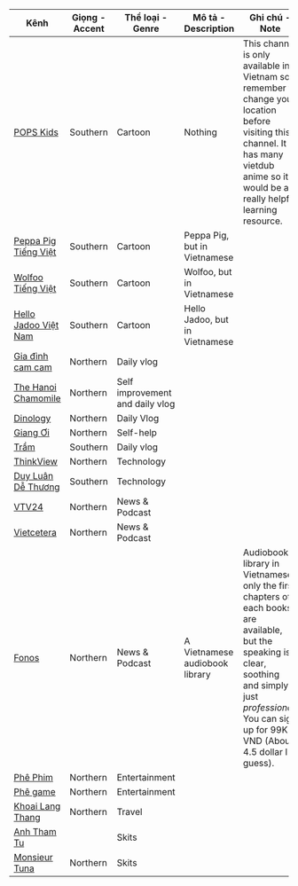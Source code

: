 | Kênh                                                                                                                                                                                                                                                                                                                   | Giọng - Accent | Thể loại - Genre                | Mô tả - Description            | Ghi chú - Note                                                                                                                                                                                                    |
| ---------------------------------------------------------------------------------------------------------------------------------------------------------------------------------------------------------------------------------------------------------------------------------------------------------------------- | -------------- | ------------------------------- | ------------------------------ | ----------------------------------------------------------------------------------------------------------------------------------------------------------------------------------------------------------------- |
| [POPS Kids](https://www.youtube.com/channel/UC5ezaYrzZpyItPSRG27MLpg)                                                                                                                                                                                                                                                  | Southern       | Cartoon                         | Nothing                        | This channel is only available in Vietnam so remember to change your location before visiting this channel. It has many vietdub anime so it would be a really helpful learning resource.                          |
| [Peppa Pig Tiếng Việt](https://www.youtube.com/channel/UCxeoWTyTJUppaRU3v5zcolQ)                                                                                                                                                                                                                                       | Southern       | Cartoon                         | Peppa Pig, but in Vietnamese   |                                                                                                                                                                                                                   |
| [Wolfoo Tiếng Việt](https://www.youtube.com/channel/UC1s_pX5PgH7R6QtTn80cKtA)                                                                                                                                                                                                                                          | Southern       | Cartoon                         | Wolfoo, but in Vietnamese      |                                                                                                                                                                                                                   |
| [Hello Jadoo Việt Nam](https://www.youtube.com/channel/UC9ozrP7Yu8ohjExSP5Bun0Q)                                                                                                                                                                                                                                       | Southern       | Cartoon                         | Hello Jadoo, but in Vietnamese |                                                                                                                                                                                                                   |
| [Gia đình cam cam](https://www.youtube.com/channel/UClsAZnicRDs_25b_1DxldKA)                                                                                                                                                                                                                                           | Northern       | Daily vlog                      |                                |                                                                                                                                                                                                                   |
| [The Hanoi Chamomile](https://www.youtube.com/channel/UCZv-924OFOCEX6A8hcvdisQ)                                                                                                                                                                                                                                        | Northern       | Self improvement and daily vlog |                                |                                                                                                                                                                                                                   |
| [Dinology](https://www.youtube.com/channel/UCwTi_xn6ukH9QJsNtH-oNWw)                                                                                                                                                                                                                                                   | Northern       | Daily Vlog                      |                                |                                                                                                                                                                                                                   |
| [Giang Ơi](https://www.youtube.com/channel/UC-AJnWGWhPt3ReFnvzRZ-Kg)                                                                                                                                                                                                                                                   | Northern       | Self-help                       |                                |                                                                                                                                                                                                                   |
| [Trầm](https://www.youtube.com/channel/UCBI4RkQrIgjbCMHpehFk5Fw)                                                                                                                                                                                                                                                       | Southern       | Daily vlog                      |                                |                                                                                                                                                                                                                   |
| [ThinkView](https://www.youtube.com/channel/UCMRCjWYwR5p2Plp_0ehIG6g)                                                                                                                                                                                                                                                  | Northern       | Technology                      |                                |                                                                                                                                                                                                                   |
| [Duy Luân Dễ Thương](https://www.youtube.com/channel/UCQ0jSGgYMLmRMeTE6UaPPXg)                                                                                                                                                                                                                                         | Southern       | Technology                      |                                |                                                                                                                                                                                                                   |
| [VTV24](https://www.youtube.com/channel/UCabsTV34JwALXKGMqHpvUiA)                                                                                                                                                                                                                                                      | Northern       | News & Podcast                  |                                |                                                                                                                                                                                                                   |
| [Vietcetera](https://www.youtube.com/channel/UCORwVnph7TK6rmyKozkV8_g)                                                                                                                                                                                                                                                 | Northern       | News & Podcast                  |                                |                                                                                                                                                                                                                   |
| [Fonos](https://www.youtube.com/channel/UCgKVnpqft_rMv2WmNTQyVdg)                                                                                                                                                                                                                                                      | Northern       | News & Podcast                  | A Vietnamese audiobook library | Audiobook library in Vietnamese, only the first chapters of each books are available, but the speaking is clear, soothing and simply just *professional*. You can sign up for 99K VND (About 4.5 dollar I guess). |
| [Phê Phim](https://www.youtube.com/channel/UCAJ9i1NhhlnosAGu7QcBEtw)                                                                                                                                                                                                                                                   | Northern       | Entertainment                   |                                |                                                                                                                                                                                                                   |
| [Phê game](https://www.youtube.com/channel/UCTF0ldaORTbCfx2ahvFfYWg)                                                                                                                                                                                                                                                   | Northern       | Entertainment                   |                                |                                                                                                                                                                                                                   |
| [Khoai Lang Thang](https://www.youtube.com/channel/UCZE88kYvCKUKjM-G0uc8Duw)                                                                                                                                                                                                                                           | Northern       | Travel                          |                                |                                                                                                                                                                                                                   |
| [Anh Tham Tu](https://www.youtube.com/channel/UCmN4QE04J0N4y8FbybnCHeg)                                                                                                                                                                                                                                                |                | Skits                           |                                |                                                                                                                                                                                                                   |
| [Monsieur Tuna](https://www.google.com/url?q=https://www.google.com/url?q%3Dhttps://www.youtube.com/channel/UCq6Fji5mOmUxVT16zKEnvSg%26amp;sa%3DD%26amp;source%3Deditors%26amp;ust%3D1712139409938165%26amp;usg%3DAOvVaw2TZVaBN2sYPbwpnyRvyeHE&sa=D&source=docs&ust=1712139410015753&usg=AOvVaw3x2HCEdJMMWyKa-e5T69IF) | Northern       | Skits                           |                                |                                                                                                                                                                                                                   |